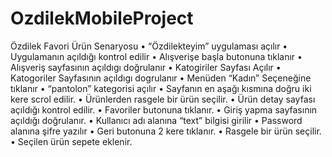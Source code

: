 # OzdilekMobileProject
Özdilek Favori Ürün Senaryosu
• “Özdilekteyim” uygulaması açılır
• Uygulamanın açıldığı kontrol edilir
• Alışverişe başla butonuna tıklanır
• Alışveriş sayfasının açıldıgı doğrulanır
• Katogiriler Sayfası Açılır
• Katogoriler Sayfasının açıldıgı dogrulanır
• Menüden “Kadın” Seçeneğine tıklanır
• “pantolon” kategorisi açılır
• Sayfanın en aşağı kısmına doğru iki kere scrol edilir.
• Ürünlerden rasgele bir ürün seçilir.
• Ürün detay sayfası açıldığı kontrol edilir.
• Favoriler butonuna tıklanır.
• Giriş yapma sayfasının açıldığı doğrulanır.
• Kullanıcı adı alanına “text” bilgisi girilir
• Password alanına şifre yazılır
• Geri butonuna 2 kere tıklanır.
• Rasgele bir ürün seçilir.
• Seçilen ürün sepete eklenir.
